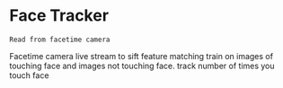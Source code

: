 # Face Tracker

	Read from facetime camera

Facetime camera
live stream to sift feature matching
train on images of touching face and images not touching face.
track number of times you touch face
